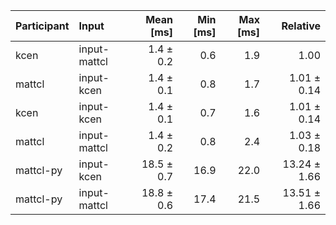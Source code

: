 | Participant | Input | Mean [ms] | Min [ms] | Max [ms] | Relative |
|:---|:---|---:|---:|---:|---:|
| kcen | input-mattcl | 1.4 ± 0.2 | 0.6 | 1.9 | 1.00 |
| mattcl | input-kcen | 1.4 ± 0.1 | 0.8 | 1.7 | 1.01 ± 0.14 |
| kcen | input-kcen | 1.4 ± 0.1 | 0.7 | 1.6 | 1.01 ± 0.14 |
| mattcl | input-mattcl | 1.4 ± 0.2 | 0.8 | 2.4 | 1.03 ± 0.18 |
| mattcl-py | input-kcen | 18.5 ± 0.7 | 16.9 | 22.0 | 13.24 ± 1.66 |
| mattcl-py | input-mattcl | 18.8 ± 0.6 | 17.4 | 21.5 | 13.51 ± 1.66 |
